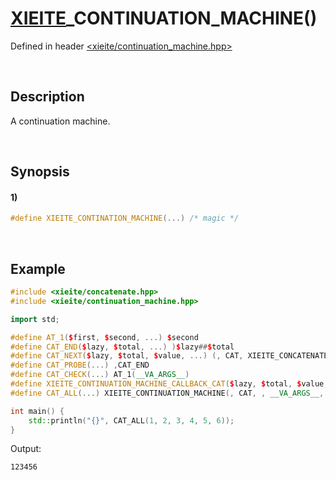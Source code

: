 # [XIEITE](../../macros.md)\_CONTINUATION\_MACHINE\(\)
Defined in header [<xieite/continuation_machine.hpp>](../../../src/macros/continuation_machine.hpp)

&nbsp;

## Description
A continuation machine.

&nbsp;

## Synopsis
#### 1)
```cpp
#define XIEITE_CONTINATION_MACHINE(...) /* magic */
```

&nbsp;

## Example
```cpp
#include <xieite/concatenate.hpp>
#include <xieite/continuation_machine.hpp>

import std;

#define AT_1($first, $second, ...) $second
#define CAT_END($lazy, $total, ...) )$lazy##$total
#define CAT_NEXT($lazy, $total, $value, ...) (, CAT, XIEITE_CONCATENATE($total, $value), $lazy##__VA_ARGS__)
#define CAT_PROBE(...) ,CAT_END
#define CAT_CHECK(...) AT_1(__VA_ARGS__)
#define XIEITE_CONTINUATION_MACHINE_CALLBACK_CAT($lazy, $total, $value, ...) CAT_CHECK(CAT_PROBE $value, CAT_NEXT)(, $lazy##$total, $value, $lazy##__VA_ARGS__)
#define CAT_ALL(...) XIEITE_CONTINUATION_MACHINE(, CAT, , __VA_ARGS__, ())

int main() {
    std::println("{}", CAT_ALL(1, 2, 3, 4, 5, 6));
}
```
Output:
```
123456
```
